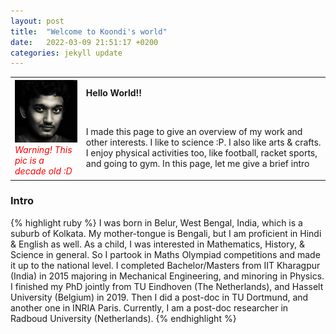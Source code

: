 ```yaml
---
layout: post
title:  "Welcome to Koondi's world"
date:   2022-03-09 21:51:17 +0200
categories: jekyll update
---
```




<table><tr><td>
<img src="/DP/dp_young.jpg" style="width:150px;"><br>
<i style="color:red;">
Warning! This pic is a decade old :D</i>
</td><td>

<b>Hello World!!</b>

<br>

<p>
I made this page to give an overview of my work and other interests. I like to science :P. I also like arts & crafts. I enjoy physical activities too, like football, racket sports, and 
going to gym. In this page, let me give a brief intro</p>
</td></tr>
</table>


<h3> Intro </h3>
{% highlight ruby %}
I was born in Belur, West Bengal, India, which is a suburb of Kolkata. 
My mother-tongue is Bengali, but I am proficient in Hindi & English as well.
As a child, I was interested in Mathematics, History, & Science in general. 
So I partook in Maths Olympiad competitions and made it up to the national level.
I completed Bachelor/Masters from IIT Kharagpur (India) in 2015 
majoring in Mechanical Engineering, and minoring in Physics. 
I finished my PhD jointly from TU Eindhoven (The Netherlands), 
and Hasselt University (Belgium) in 2019.
Then I did  a post-doc in TU Dortmund, and another one in INRIA Paris. 
Currently, I am a post-doc researcher in Radboud University (Netherlands).
{% endhighlight %}

